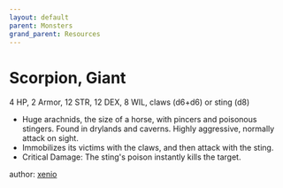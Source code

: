 ```yaml
---
layout: default
parent: Monsters
grand_parent: Resources
---
```

# Scorpion, Giant
4 HP, 2 Armor, 12 STR, 12 DEX, 8 WIL, claws (d6+d6) or sting (d8)
-   Huge arachnids, the size of a horse, with pincers and poisonous
    stingers. Found in drylands and caverns. Highly aggressive, normally
    attack on sight.
-   Immobilizes its victims with the claws, and then attack with the
    sting.
-   Critical Damage: The sting's poison instantly kills the target.

author: [xenio](https://xenioinabottle.blogspot.com)
